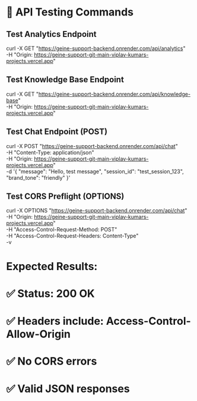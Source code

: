 # 🧪 API Testing Commands

## Test Analytics Endpoint
curl -X GET "https://geine-support-backend.onrender.com/api/analytics" \
  -H "Origin: https://geine-support-git-main-viplav-kumars-projects.vercel.app"

## Test Knowledge Base Endpoint  
curl -X GET "https://geine-support-backend.onrender.com/api/knowledge-base" \
  -H "Origin: https://geine-support-git-main-viplav-kumars-projects.vercel.app"

## Test Chat Endpoint (POST)
curl -X POST "https://geine-support-backend.onrender.com/api/chat" \
  -H "Content-Type: application/json" \
  -H "Origin: https://geine-support-git-main-viplav-kumars-projects.vercel.app" \
  -d '{
    "message": "Hello, test message",
    "session_id": "test_session_123", 
    "brand_tone": "friendly"
  }'

## Test CORS Preflight (OPTIONS)
curl -X OPTIONS "https://geine-support-backend.onrender.com/api/chat" \
  -H "Origin: https://geine-support-git-main-viplav-kumars-projects.vercel.app" \
  -H "Access-Control-Request-Method: POST" \
  -H "Access-Control-Request-Headers: Content-Type" \
  -v

# Expected Results:
# ✅ Status: 200 OK
# ✅ Headers include: Access-Control-Allow-Origin
# ✅ No CORS errors
# ✅ Valid JSON responses